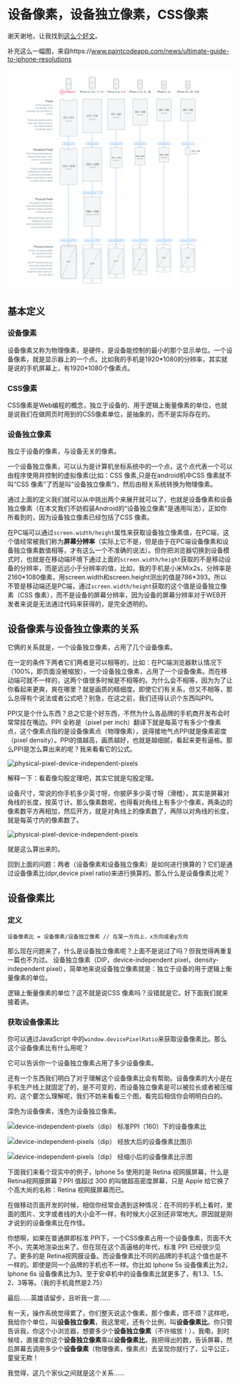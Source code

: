 # 设备像素，设备独立像素，CSS像素

谢天谢地，让我找到[这么个好文](http://yunkus.com/physical-pixel-device-independent-pixels/)。

补充这么一幅图，来自https://www.paintcodeapp.com/news/ultimate-guide-to-iphone-resolutions

![1533098619799](设备像素，设备独立像素，CSS像素.assets/1533098619799.png)

## 基本定义

### 设备像素

设备像素又称为物理像素，是硬件，是设备能控制的最小的那个显示单位。一个设备像素，就是显示器上的一个点。比如我的手机是1920*1080的分辨率，其实就是说的手机屏幕上，有1920\*1080个像素点。

### CSS像素

CSS像素是Web编程的概念，独立于设备的、用于逻辑上衡量像素的单位，也就是说我们在做网页时用到的CSS像素单位，是抽象的，而不是实际存在的。 

### 设备独立像素

独立于设备的像素，与设备无关的像素。

一个设备独立像素，可以认为是计算机坐标系统中的一个点，这个点代表一个可以由程序使用并控制的虚拟像素(比如：CSS 像素,只是在android机中CSS 像素就不叫”CSS 像素”了而是叫”设备独立像素”)，然后由相关系统转换为物理像素。 



通过上面的定义我们就可以从中挑出两个来展开就可以了，也就是设备像素和设备独立像素（在本文我们不妨假装Android的“设备独立像素”是通用叫法），正如你所看到的，因为设备独立像素已经包括了CSS 像素。 

在PC端可以通过`screen.width/height`属性来获取设备独立像素值，在PC端，这个值经常被我们称为**屏幕分辨率**（实际上它不是，但是由于在PC端设备像素和设备独立像素数值相等，才有这么一个不准确的说法）。但你把浏览器切换到设备模式时，也就是在移动端环境下通过上面的`screen.width/height`获取的不是移动设备的分辨率，而是远远小于分辨率的值，比如，我的手机是小米Mix2s，分辨率是2160\*1080像素，用screen.width和screen.height测出的值是786\*393。所以不管是移动端还是PC端，通过`screen.width/height`获取的这个值是设备独立像素（CSS 像素），而不是设备的屏幕分辨率，因为设备的屏幕分辨率对于WEB开发者来说是无法通过代码来获得的，是完全透明的。 



## 设备像素与设备独立像素的关系

它俩的关系就是，一个设备独立像素，占用了几个设备像素。

在一定的条件下两者它们两者是可以相等的，比如：在PC端浏览器默认情况下（100%，即页面没被缩放），一个设备独立像素，占用了一个设备像素。而在移动端可就不一样的，这两个值很多时候是不相等的。为什么会不相等，因为为了让你看起来更爽，爽在哪里？就是画质的精细度。即使它们有关系，但又不相等，那么总得有个说法或者公式吧？别急，在这之前，我们还得认识个东西叫PPI。 

PPI又是个什么东西？总之它是个好东西，不然为什么各品牌的手机商开发布会时常常挂在嘴边。PPI 全称是（pixel per inch）翻译下就是每英寸有多少个像素点，这个像素点指的是设备像素点（物理像素），说得接地气点PPI就是像素密度（pixel  density）。PPI的值越高，画质越好，也就是越细腻，看起来更有逼格。那么PPI是怎么算出来的呢？我来看看它的公式。 

![physical-pixel-device-independent-pixels](http://yunkus.com/wp-content/uploads/2016/07/physical-pixel-device-independent-pixels-1.jpg) 

解释一下：看着像勾股定理吧，其实它就是勾股定理。

设备尺寸，常说的你手机多少英寸呀，你披萨多少英寸呀（滑稽），其实是屏幕对角线的长度，按英寸计。那么像素数呢，也得看对角线上有多少个像素，两条边的像素数平方再相加，然后开方，就是对角线上的像素数了，再除以对角线的长度，就是每英寸内的像素数了。

![physical-pixel-device-independent-pixels](http://yunkus.com/wp-content/uploads/2016/07/physical-pixel-device-independent-pixels-2-1.png) 

就是这么算出来的。

回到上面的问题：两者（设备像素和设备独立像素）是如何进行换算的？它们是通过设备像素比(dpr,device pixel ratio)来进行换算的。那么什么是设备像素比呢？ 

## 设备像素比

### 定义

```
设备像素比 = 设备像素/设备独立像素 // 在某一方向上，x方向或者y方向
```

那么现在问题来了，什么是设备独立像素呢？上面不是说过了吗？但我觉得再重复一篇也不为过。
设备独立像素（DIP，device-independent pixel，density-independent pixel），简单地来说设备独立像素就是：独立于设备的用于逻辑上衡量像素的单位。

逻辑上衡量像素的单位？这不就是说CSS 像素吗？没错就是它。好下面我们就来接着讲。

### 获取设备像素比

你可以通过JavaScript 中的`window.devicePixelRatio`来获取设备像素比。那么这个设备像素比有什么用呢？

它可以告诉你一个设备独立像素占用了多少设备像素。

还有一个东西我们明白了对于理解这个设备像素比会有帮助。设备像素的大小是在手机生产线上就固定了的，是不可变的，而设备独立像素是可以被拉长或者被压缩的。这个要怎么理解呢，我们不妨来看看三个图，看完后相信你会明明白白的。

深色为设备像素，浅色为设备独立像素。

![device-independent-pixels（dip）](http://yunkus.com/wp-content/uploads/2016/07/physical-pixel-device-independent-pixels-1.png) 标准PPI（160）下的设备像素比 

![device-independent-pixels（dip）](http://yunkus.com/wp-content/uploads/2016/07/physical-pixel-device-independent-pixels-2.png) 经放大后的设备像素比图示 

![device-independent-pixels（dip）](http://yunkus.com/wp-content/uploads/2016/07/physical-pixel-device-independent-pixels-3.png) 经缩小后的设备像素比示图 

下面我们来看个现实中的例子，Iphone 5s 使用的是 Retina 视网膜屏幕，什么是Retina视网膜屏幕？PPI 值超过 300 的叫做超高密度屏幕，只是 Apple 给它换了个高大尚的名称：Retina 视网膜屏幕而已。 

在做移动页面开发的时候，相信你经常会遇到这种情况：在不同的手机上看时，里面的图片、文字或者线的大小会不一样，有时候大小区别还非常地大。原因就是刚才说到的设备像素比在作怪。 

你想啊，如果在普通屏即标准 PPI下，一个CSS像素占用一个设备像素，页面不大不小，完美地渲染出来了。但在现在这个高逼格的年代，标准 PPI 已经很少见了。更多的是 Retina视网膜设备。而设备像素比不同的品牌的手机这个值也是不一样的。即使是同一个品牌的手机也不一样。你比如  Iphone 5s 设备像素比为2，Iphone 6s 设备像素比为3。至于安卓机中的设备像素比就更多了，有1.3、1.5、2、3等等。（我的手机竟然是2.75） 



最后……英雄请留步，且听我一言……

有一天，操作系统觉得累了，你们整天说这个像素，那个像素，烦不烦？这样吧，我给你个单位，叫**设备独立像素**，我这里呢，还有个比例，叫**设备像素比**。你只管告诉我，你这个小浏览器，想要多少个**设备独立像素**（不许缩放！），我嘞，到时候哇，直接拿你这个**设备独立像素**乘以**设备像素比**，我把得出的数，告诉屏幕，然后屏幕去调用多少个**设备像素**（物理像素，像素点）去呈现你就行了，公平公正，童叟无欺！

我觉得，这几个家伙之间就是这个关系……

